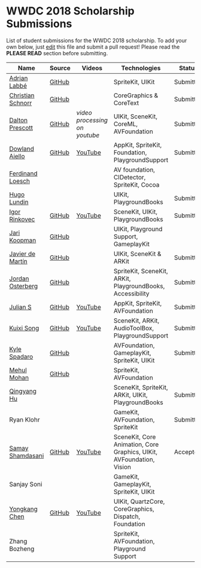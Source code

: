 # WWDC 2018 Scholarship Submissions

List of student submissions for the WWDC 2018 scholarship.
To add your own below, just [edit](https://github.com/wwdc/2018/edit/master/README.md) this file and submit a pull request! Please read the **PLEASE READ** section before submitting.

<!-- PLEASE READ! -->
<!-- Insert your name below in alphabetical order by first name. -->
<!-- Please only submit the playgrounds that you submitted for WWDC 2018. -->
<!-- Watch out for columns, you must have 6 pipes or else the gh-pages won't like it. -->
<!-- Please choose one of the following values for the status column: Submitted, Rejected or Accepted -->
<!-- Technologies column should contain 4 maximum -->

| Name | Source |    Videos    | Technologies | Status |
|------|--------|--------------|--------------|--------|
|[Adrian Labbé](https://github.com/ColdGrub1384/)|[GitHub](https://github.com/ColdGrub1384/WWDC18)| | SpriteKit, UIKit | Submitted|
| [Christian Schnorr](https://github.com/jenox/) | [GitHub](https://github.com/jenox/WWDC-2018-Bezier-Curves-in-Typography/) |  | CoreGraphics & CoreText | Submitted | 
|[Dalton Prescott](https://github.com/dustarion/)|[GitHub](https://github.com/dustarion/wwdc18)|*video processing on youtube*| UIKit, SceneKit, CoreML, AVFoundation| Submitted |
|[Dowland Aiello](https://github.com/dowlandaiello/)|[GitHub](https://github.com/dowlandaiello/Pop)| [YouTube](https://youtu.be/MWhHSGbS3gM) | AppKit, SpriteKit, Foundation, PlaygroundSupport | Submitted|
|[Ferdinand Loesch](https://github.com/ferdinandl007)||| AV foundation, CIDetector, SpriteKit, Cocoa||
|[Hugo Lundin](https://github.com/hugolundin)|||UIKit, PlaygroundBooks| Submitted |
|[Igor Rinkovec](https://github.com/TheWildHorse)|[GitHub](https://github.com/TheWildHorse/GuillochePlayground)|[YouTube](https://www.youtube.com/watch?v=UzRLZKDSB0I)|SceneKit, UIKit, PlaygroundBooks| Submitted |
|[Jari Koopman](https://twitter.com/LotUDev) | [GitHub](https://github.com/MrLotU/WWDC18) | | UIKit, Playground Support, GameplayKit | |
|[Javier de Martín](https://twitter.com/javierdemartin) | [GitHub](https://github.com/javierdemartin/WWDC18) | | UIKit, SceneKit & ARKit | Submitted | 
|[Jordan Osterberg](https://github.com/JordanOsterberg/) | [GitHub](https://github.com/JordanOsterberg/WWDC) | | SpriteKit, SceneKit, ARKit, PlaygroundBooks, Accessibility | Submitted |
|[Julian S](https://twitter.com/justdotJS) | [GitHub](https://github.com/justdotJS) | [YouTube](https://www.youtube.com/watch?v=Sxq3bxzBPwY) | AppKit, SpriteKit, AVFoundation |Submitted|
|[Kuixi Song](https://github.com/songkuixi)|[GitHub](https://github.com/songkuixi/ARTargetShooting) | [YouTube](https://www.youtube.com/watch?v=mMFkfY6NURs) | SceneKit, ARKit, AudioToolBox, PlaygroundSupport | Submitted | 
|[Kyle Spadaro](https://twitter.com/kylespadaro)|[GitHub](https://github.com/kylespadaro2/WWDC/tree/master/2018) | |AVFoundation, GameplayKit, SpriteKit, UIKit|Submitted | 
|[Mehul Mohan](https://twitter.com/mehulmpt/)|[GitHub](https://github.com/mehulmpt/wwdc2018)| | SpriteKit, AVFoundation ||
|[Qingyang Hu](https://github.com/mmlmml1)| | |SceneKit, SpriteKit, ARKit, UIKit, PlaygroundBooks| Submitted|
| Ryan Klohr | | | GameKit, AVFoundation, SpriteKit | Submitted |
|[Samay Shamdasani](https://shamdasani.org) | [GitHub](https://github.com/shamdasani/SwiftFrameworks) | [YouTube](https://www.youtube.com/watch?v=b3Huqtw2log) | SceneKit, Core Animation, Core Graphics, UIKit, AVFoundation, Vision | Accepted |
|Sanjay Soni | | |GameKit, GameplayKit, SpriteKit, UIKit| | 
|[Yongkang Chen](https://twitter.com/iWeslie)|[GitHub](https://github.com/iWeslie)|[YouTube](https://youtu.be/nokdtApjAsg)| UIKit, QuartzCore, CoreGraphics, Dispatch, Foundation ||
|Zhang Bozheng| | |SpriteKit, AVFoundation, Playground Support| | 
